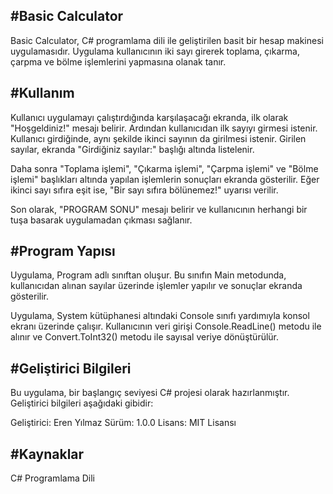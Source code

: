 #Basic Calculator
-----------------

Basic Calculator, C# programlama dili ile geliştirilen basit bir hesap makinesi uygulamasıdır. Uygulama kullanıcının iki sayı girerek toplama, çıkarma, çarpma ve bölme işlemlerini yapmasına olanak tanır.

#Kullanım
---------

Kullanıcı uygulamayı çalıştırdığında karşılaşacağı ekranda, ilk olarak "Hoşgeldiniz!" mesajı belirir. Ardından kullanıcıdan ilk sayıyı girmesi istenir. Kullanıcı girdiğinde, aynı şekilde ikinci sayının da girilmesi istenir. Girilen sayılar, ekranda "Girdiğiniz sayılar:" başlığı altında listelenir.

Daha sonra "Toplama işlemi", "Çıkarma işlemi", "Çarpma işlemi" ve "Bölme işlemi" başlıkları altında yapılan işlemlerin sonuçları ekranda gösterilir. Eğer ikinci sayı sıfıra eşit ise, "Bir sayı sıfıra bölünemez!" uyarısı verilir.

Son olarak, "PROGRAM SONU" mesajı belirir ve kullanıcının herhangi bir tuşa basarak uygulamadan çıkması sağlanır.

#Program Yapısı
---------------

Uygulama, Program adlı sınıftan oluşur. Bu sınıfın Main metodunda, kullanıcıdan alınan sayılar üzerinde işlemler yapılır ve sonuçlar ekranda gösterilir.

Uygulama, System kütüphanesi altındaki Console sınıfı yardımıyla konsol ekranı üzerinde çalışır. Kullanıcının veri girişi Console.ReadLine() metodu ile alınır ve Convert.ToInt32() metodu ile sayısal veriye dönüştürülür.

#Geliştirici Bilgileri
----------------------

Bu uygulama, bir başlangıç seviyesi C# projesi olarak hazırlanmıştır. Geliştirici bilgileri aşağıdaki gibidir:

Geliştirici: Eren Yılmaz
Sürüm: 1.0.0
Lisans: MIT Lisansı

#Kaynaklar
----------

C# Programlama Dili
